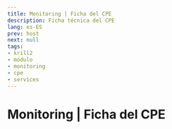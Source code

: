 ```yaml
---
title: Monitoring | Ficha del CPE
description: Ficha técnica del CPE
lang: es-ES
prev: host
next: null
tags:
- krill2
- módulo
- monitoring
- cpe
- services
---
```

# Monitoring | Ficha del CPE

